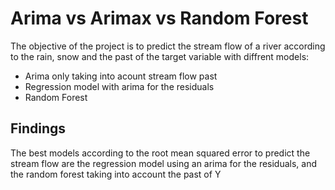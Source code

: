 # Arima vs Arimax vs Random Forest
The objective of the project is to predict the stream flow of a river according to the rain, snow and the past of the target variable with diffrent models:
- Arima only taking into acount stream flow past
- Regression model with arima for the residuals
- Random Forest

## Findings
The best models according to the root mean squared error to predict the stream flow are the regression model using an arima for the residuals, and the random forest taking into account the past of Y
